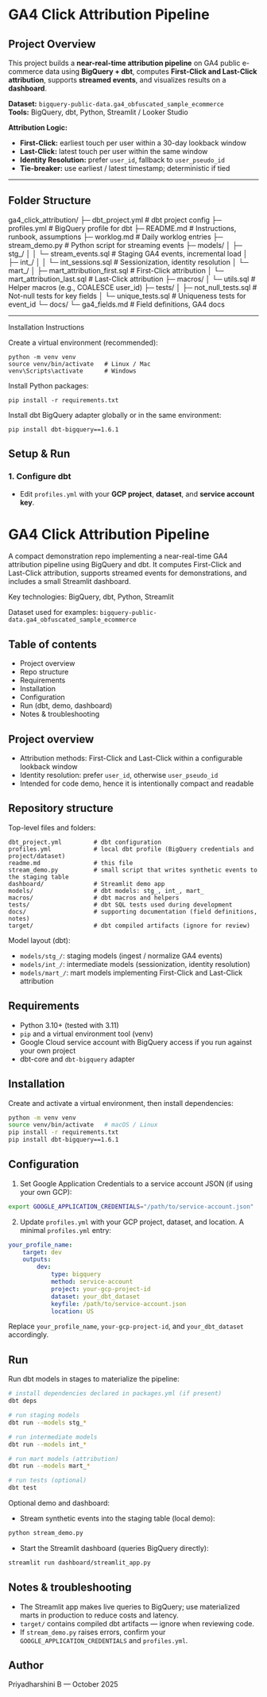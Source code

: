 # GA4 Click Attribution Pipeline

## Project Overview

This project builds a **near-real-time attribution pipeline** on GA4 public e-commerce data using **BigQuery + dbt**, computes **First-Click and Last-Click attribution**, supports **streamed events**, and visualizes results on a **dashboard**.

**Dataset:** `bigquery-public-data.ga4_obfuscated_sample_ecommerce`  
**Tools:** BigQuery, dbt, Python, Streamlit / Looker Studio  

**Attribution Logic:**
- **First-Click:** earliest touch per user within a 30-day lookback window  
- **Last-Click:** latest touch per user within the same window  
- **Identity Resolution:** prefer `user_id`, fallback to `user_pseudo_id`  
- **Tie-breaker:** use earliest / latest timestamp; deterministic if tied  

---

## Folder Structure

ga4_click_attribution/
├─ dbt_project.yml              # dbt project config
├─ profiles.yml                 # BigQuery profile for dbt
├─ README.md                    # Instructions, runbook, assumptions
├─ worklog.md                   # Daily worklog entries
├─ stream_demo.py               # Python script for streaming events
├─ models/
│   ├─ stg_/
│   │   └─ stream_events.sql   # Staging GA4 events, incremental load
│   ├─ int_/
│   │   └─ int_sessions.sql     # Sessionization, identity resolution
│   └─ mart_/
│       ├─ mart_attribution_first.sql  # First-Click attribution
│       └─ mart_attribution_last.sql   # Last-Click attribution
├─ macros/
│   └─ utils.sql                # Helper macros (e.g., COALESCE user_id)
├─ tests/
│   ├─ not_null_tests.sql       # Not-null tests for key fields
│   └─ unique_tests.sql         # Uniqueness tests for event_id
└─ docs/
    └─ ga4_fields.md            # Field definitions, GA4 docs


---



Installation Instructions

Create a virtual environment (recommended):

    python -m venv venv
    source venv/bin/activate   # Linux / Mac
    venv\Scripts\activate      # Windows


Install Python packages:

    pip install -r requirements.txt


Install dbt BigQuery adapter globally or in the same environment:

    pip install dbt-bigquery==1.6.1


## Setup & Run

### 1. Configure dbt
- Edit `profiles.yml` with your **GCP project**, **dataset**, and **service account key**.
# GA4 Click Attribution Pipeline

A compact demonstration repo implementing a near-real-time GA4 attribution pipeline
using BigQuery and dbt. It computes First-Click and Last-Click attribution, supports
streamed events for demonstrations, and includes a small Streamlit dashboard.

Key technologies: BigQuery, dbt, Python, Streamlit

Dataset used for examples: `bigquery-public-data.ga4_obfuscated_sample_ecommerce`

## Table of contents
- Project overview
- Repo structure
- Requirements
- Installation
- Configuration
- Run (dbt, demo, dashboard)
- Notes & troubleshooting


## Project overview

- Attribution methods: First-Click and Last-Click within a configurable lookback window
- Identity resolution: prefer `user_id`, otherwise `user_pseudo_id`
- Intended for code demo, hence it is intentionally compact and readable


## Repository structure

Top-level files and folders:

```
dbt_project.yml         # dbt configuration
profiles.yml            # local dbt profile (BigQuery credentials and project/dataset)
readme.md               # this file
stream_demo.py          # small script that writes synthetic events to the staging table
dashboard/              # Streamlit demo app
models/                 # dbt models: stg_, int_, mart_
macros/                 # dbt macros and helpers
tests/                  # dbt SQL tests used during development
docs/                   # supporting documentation (field definitions, notes)
target/                 # dbt compiled artifacts (ignore for review)
```

Model layout (dbt):
- `models/stg_/`: staging models (ingest / normalize GA4 events)
- `models/int_/`: intermediate models (sessionization, identity resolution)
- `models/mart_/`: mart models implementing First-Click and Last-Click attribution


## Requirements

- Python 3.10+ (tested with 3.11)
- `pip` and a virtual environment tool (venv)
- Google Cloud service account with BigQuery access if you run against your own project
- dbt-core and `dbt-bigquery` adapter


## Installation

Create and activate a virtual environment, then install dependencies:

```bash
python -m venv venv
source venv/bin/activate   # macOS / Linux
pip install -r requirements.txt
pip install dbt-bigquery==1.6.1
```


## Configuration

1. Set Google Application Credentials to a service account JSON (if using your own GCP):

```bash
export GOOGLE_APPLICATION_CREDENTIALS="/path/to/service-account.json"
```

2. Update `profiles.yml` with your GCP project, dataset, and location. A minimal `profiles.yml` entry:

```yaml
your_profile_name:
    target: dev
    outputs:
        dev:
            type: bigquery
            method: service-account
            project: your-gcp-project-id
            dataset: your_dbt_dataset
            keyfile: /path/to/service-account.json
            location: US
```

Replace `your_profile_name`, `your-gcp-project-id`, and `your_dbt_dataset` accordingly.


## Run

Run dbt models in stages to materialize the pipeline:

```bash
# install dependencies declared in packages.yml (if present)
dbt deps

# run staging models
dbt run --models stg_*

# run intermediate models
dbt run --models int_*

# run mart models (attribution)
dbt run --models mart_*

# run tests (optional)
dbt test
```

Optional demo and dashboard:

- Stream synthetic events into the staging table (local demo):

```bash
python stream_demo.py
```

- Start the Streamlit dashboard (queries BigQuery directly):

```bash
streamlit run dashboard/streamlit_app.py
```


## Notes & troubleshooting

- The Streamlit app makes live queries to BigQuery; use materialized marts in production to
    reduce costs and latency.
- `target/` contains compiled dbt artifacts — ignore when reviewing code.
- If `stream_demo.py` raises errors, confirm your `GOOGLE_APPLICATION_CREDENTIALS` and `profiles.yml`.


## Author

Priyadharshini B — October 2025
